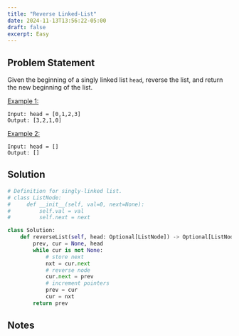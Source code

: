 ```yaml
---
title: "Reverse Linked-List"
date: 2024-11-13T13:56:22-05:00
draft: false
excerpt: Easy
---
```


## Problem Statement

Given the beginning of a singly linked list `head`, reverse the list, and return the new beginning of the list.

<ins>Example 1:</ins>

```text
Input: head = [0,1,2,3]
Output: [3,2,1,0]
```

<ins>Example 2:</ins>

```text
Input: head = []
Output: []
```

## Solution

```python
# Definition for singly-linked list.
# class ListNode:
#     def __init__(self, val=0, next=None):
#         self.val = val
#         self.next = next

class Solution:
    def reverseList(self, head: Optional[ListNode]) -> Optional[ListNode]:
        prev, cur = None, head
        while cur is not None:
            # store next
            nxt = cur.next
            # reverse node
            cur.next = prev
            # increment pointers
            prev = cur
            cur = nxt
        return prev
```

## Notes

        